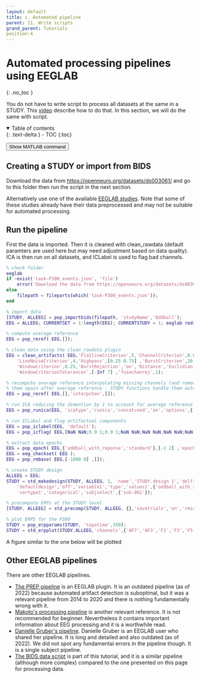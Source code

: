 ```yaml
---
layout: default
title: c. Automated pipeline
parent: 11. Write scripts
grand_parent: Tutorials 
position:4
---
```

Automated processing pipelines using EEGLAB
=====
{: .no_toc }

You do not have to write script to process all datasets at the same in a STUDY. This [video](https://www.youtube.com/watch?v=-jL3PuHD3aY) describe how to do that. In this section, we will do the same with script.

<details open markdown="block">
  <summary>
    Table of contents
  </summary>
  {: .text-delta }
- TOC
{:toc}
</details>

<button onclick="showModal(this)" data-command="eeglabp = fileparts(which('eeglab.m')); open(fullfile(eeglabp, 'tutorial_scripts', 'simple_study_pipeline.m'));">Show MATLAB command</button>

Creating a STUDY or import from BIDS
------------------------------------

Download the data from https://openneuro.org/datasets/ds003061/ and go to this folder then run the script in the next section.

Alternatively use one of the available [EEGLAB studies](tutorials/tutorial_data.html). Note that some of these studies already have their data preprocessed and may not be suitable for automated processing.

Run the pipeline
----------------

First the data is imported. Then it is cleaned with clean_rawdata (default paramters are used here but may need adjustment based on data quality). ICA is then run on all datasets, and ICLabel is used to flag bad channels. 

``` matlab
% check folder
eeglab
if ~exist('task-P300_events.json', 'file')
    error('Download the data from https://openneuro.org/datasets/ds003061/ and go to the downloaded folder');
else
    filepath = fileparts(which('task-P300_events.json'));
end

% import data
[STUDY, ALLEEG] = pop_importbids(filepath, 'studyName','Oddball');
EEG = ALLEEG; CURRENTSET = 1:length(EEG); CURRENTSTUDY = 1; eeglab redraw; % redraw EEGLAB interface (optional)

% compute average reference
EEG = pop_reref( EEG,[]);

% clean data using the clean_rawdata plugin
EEG = clean_artifacts( EEG,'FlatlineCriterion',5,'ChannelCriterion',0.8, ...
    'LineNoiseCriterion',4,'Highpass',[0.25 0.75] ,'BurstCriterion',20, ...
    'WindowCriterion',0.25,'BurstRejection','on','Distance','Euclidian', ...
    'WindowCriterionTolerances',[-Inf 7] ,'fusechanrej',1);

% recompute average reference interpolating missing channels (and removing
% them again after average reference - STUDY functions handle them automatically)
EEG = pop_reref( EEG,[],'interpchan',[]);

% run ICA reducing the dimention by 1 to account for average reference 
EEG = pop_runica(EEG, 'icatype','runica','concatcond','on','options',{'pca',-1});

% run ICLabel and flag artifactual components
EEG = pop_iclabel(EEG, 'default');
EEG = pop_icflag( EEG,[NaN NaN;0.9 1;0.9 1;NaN NaN;NaN NaN;NaN NaN;NaN NaN]);

% extract data epochs
EEG = pop_epoch( EEG,{'oddball_with_reponse','standard'},[-1 2] ,'epochinfo','yes');
EEG = eeg_checkset( EEG );
EEG = pop_rmbase( EEG,[-1000 0] ,[]);

% create STUDY design
ALLEEG = EEG;
STUDY = std_makedesign(STUDY, ALLEEG, 1, 'name','STUDY.design 1','delfiles','off', ...
    'defaultdesign','off','variable1','type','values1',{'oddball_with_reponse','standard'},...
    'vartype1','categorical','subjselect',{'sub-001'});

% precompute ERPs at the STUDY level
[STUDY, ALLEEG] = std_precomp(STUDY, ALLEEG, {},'savetrials','on','rmicacomps','on','interp','on','recompute','on','erp','on');

% plot ERPS for the P300 
STUDY = pop_erpparams(STUDY, 'topotime',350);
STUDY = std_erpplot(STUDY,ALLEEG,'channels',{'AF7','AF3','F1','F3','F5','F7','FT7','FC5','FC3','FC1','C1','C3','C5','T7','CP5','CP3','CP1','P5','P7','P9','PO7','PO3','O1','Iz','Oz','POz','Pz','CPz','Fpz','Fp2','AF8','AF4','AFz','Fz','F2','F4','F6','F8','FT8','FC6','FC4','FC2','FCz','Cz','C2','C4','C6','T8','TP8','CP6','CP4','CP2','P2','P4','P6','P8','P10','PO8','PO4','O2','EXG1','EXG2','EXG3','EXG4','EXG5','EXG8','Resp'}, 'design', 1);
```

A figure similar to the one below will be plotted


Other EEGLAB pipelines
----------------------

There are other EEGLAB pipelines. 

* [The PREP pipeline](https://vislab.github.io/EEG-Clean-Tools/) is an EEGLAB plugin. It is an outdated pipeline (as of 2022) because automated artifact detection is suboptimal, but it was a relevant pipeline from 2014 to 2020 and there is nothing fundamentally wrong with it.
* [Makoto's processing pipeline](https://sccn.ucsd.edu/wiki/Makoto's_preprocessing_pipeline) is another relevant reference. It is not recommended for beginner. Nevertheless it contains important information about EEG processing and it is a worthwhile read.
* [Danielle Gruber's pipeline](https://medium.datadriveninvestor.com/streamline-your-eeglab-experience-8803c805c5a7). Danielle Gruber is an EEGLAB user who shared her pipeline. It is long and detailed and also outdated (as of 2022). We did not spot any fundamental errors in the pipeline though. It is a single subject pipeline.
* [The BIDS data script](tutorials/11_Scripting/Analyzing_EEG_BIDS_data_in_EEGLAB.html) is part of this tutorial, and it is a similar pipeline (although more complex) compared to the one presented on this page for processing data.

